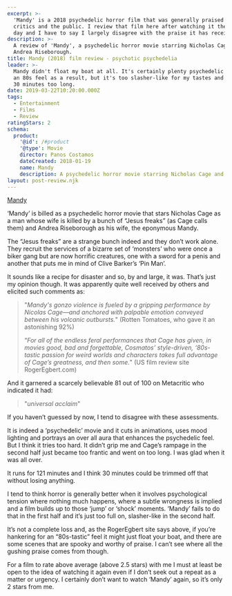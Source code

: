 ```yaml
---
excerpt: >-
  'Mandy' is a 2018 psychedelic horror film that was generally praised by
  critics and the public. I review that film here after watching it the other
  day and I have to say I largely disagree with the praise it has received.
description: >-
  A review of 'Mandy', a psychedelic horror movie starring Nicholas Cage and
  Andrea Riseborough.
title: Mandy (2018) film review - psychotic psychedelia
leader: >-
  Mandy didn't float my boat at all. It's certainly plenty psychedelic and has
  an 80s feel as a result, but it's too slasher-like for my tastes and is about
  30 minutes too long.
date: 2019-03-22T10:20:00.000Z
tags:
  - Entertainment
  - Films
  - Review
ratingStars: 2
schema:
  product:
    '@id': /#product
    '@type': Movie
    director: Panos Costamos
    dateCreated: 2018-01-19
    name: Mandy
    description: A psychedelic horror movie starring Nicholas Cage and Andrea Riseborough.
layout: post-review.njk
---
```

 

[Mandy](/assets/images/posts/2019/03/2019-03-22-mandy-film.jpg "caption=Mandy poster|@itemprop=image|class=s33 left")

‘Mandy’ is billed as a psychedelic horror movie that stars Nicholas Cage as a man whose wife is killed by a bunch of “Jesus freaks” (as Cage calls them) and Andrea Riseborough as his wife, the eponymous Mandy.

The “Jesus freaks” are a strange bunch indeed and they don’t work alone. They recruit the services of a bizarre set of ‘monsters’ who were once a biker gang but are now horrific creatures, one with a sword for a penis and another that puts me in mind of Clive Barker’s ‘Pin Man’.

It sounds like a recipe for disaster and so, by and large, it was. That’s just my opinion though. It was apparently quite well received by others and elicited such comments as:

> "_Mandy's gonzo violence is fueled by a gripping performance by Nicolas Cage—and anchored with palpable emotion conveyed between his volcanic outbursts._" (Rotten Tomatoes, who gave it an astonishing 92%)
> 
> “_For all of the endless feral performances that Cage has given, in movies good, bad and forgettable, Cosmatos’ style-driven, ‘80s-tastic passion for weird worlds and characters takes full advantage of Cage’s greatness, and then some._" (US film review site RogerEgbert.com)

And it garnered a scarcely believable 81 out of 100 on Metacritic who indicated it had:

>  "_universal acclaim_"

If you haven’t guessed by now, I tend to disagree with these assessments.

It is indeed a ‘psychedelic’ movie and it cuts in animations, uses mood lighting and portrays an over all aura that enhances the psychedelic feel. But I think it tries too hard. It didn’t grip me and Cage’s rampage in the second half just became too frantic and went on too long. I was glad when it was all over.

It runs for 121 minutes and I think 30 minutes could be trimmed off that without losing anything.

I tend to think horror is generally better when it involves psychological tension where nothing much happens, where a subtle wrongness is implied and a film builds up to those ‘jump’ or ‘shock’ moments. ‘Mandy’ fails to do that in the first half and it’s just too full on, slasher-like in the second half. 

It’s not a complete loss and, as the RogerEgbert site says above, if you’re hankering for an “80s-tastic” feel it might just float your boat, and there are some scenes that are spooky and worthy of praise. I can’t see where all the gushing praise comes from though.

For a film to rate above average (above 2.5 stars) with me I must at least be open to the idea of watching it again even if I don’t seek out a repeat as a matter or urgency. I certainly don’t want to watch ‘Mandy’ again, so it’s only 2 stars from me.

 

